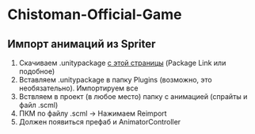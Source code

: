 # Chistoman-Official-Game
## Импорт анимаций из Spriter
1. Скачиваем .unitypackage [с этой страницы](https://brashmonkey.com/forum/index.php?/topic/3993-spriter-for-unity-50/) (Package Link или подобное)
2. Вставляем .unitypackage в папку Plugins (возможно, это необязательно). Импортируем все
3. Вствляем в проект (в любое место) папку с анимацией (спрайты и файл .scml)
4. ПКМ по файлу .scml -> Нажимаем Reimport
5. Должен появиться префаб и AnimatorController
